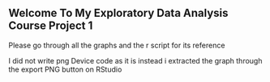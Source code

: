 ## Welcome To My Exploratory Data Analysis Course Project 1 

Please go through all the graphs and the r script for its reference 

I did not write png Device code as it is instead i extracted the graph through the export PNG button on RStudio

